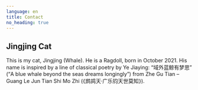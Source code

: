 ```yaml
---
language: en
title: Contact
no_heading: true
---
```



## Jingjing Cat

This is my cat, Jingjing (Whale). He is a Ragdoll, born in October 2021. His name is inspired by a line of classical poetry by Ye Jiaying: “域外蓝鲸有梦思” (“A blue whale beyond the seas dreams longingly”) from Zhe Gu Tian – Guang Le Jun Tian Shi Mo Zhi (《鹧鸪天·广乐钧天世莫知》).